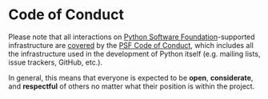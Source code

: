 # Code of Conduct

Please note that all interactions on
[Python Software Foundation](https://www.python.org/psf-landing/)-supported
infrastructure are [covered](https://www.python.org/psf/records/board/minutes/2014-01-06/#management-of-the-psfs-web-properties)
by the [PSF Code of Conduct](https://www.python.org/psf/codeofconduct/),
which includes all the infrastructure used in the development of Python itself
(e.g. mailing lists, issue trackers, GitHub, etc.).

In general, this means that everyone is expected to be **open**, **considerate**, and
**respectful** of others no matter what their position is within the project.

